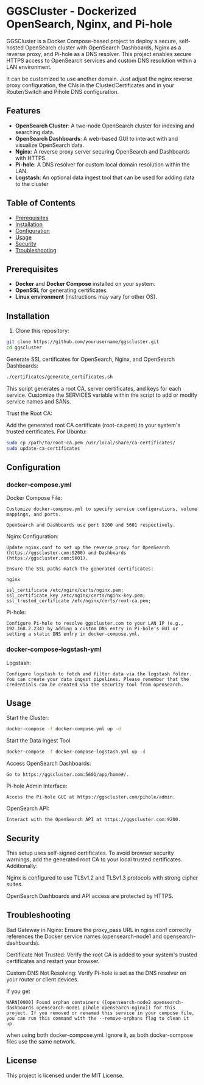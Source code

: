 # GGSCluster - Dockerized OpenSearch, Nginx, and Pi-hole

GGSCluster is a Docker Compose-based project to deploy a secure, self-hosted OpenSearch cluster with OpenSearch Dashboards, Nginx as a reverse proxy, and Pi-hole as a DNS resolver. This project enables secure HTTPS access to OpenSearch services and custom DNS resolution within a LAN environment.

It can be customized to use another domain. Just adjust the nginx reverse proxy configuration, the CNs in the Cluster/Certificates and in your Router/Switch and Pihole DNS configuration.

## Features

- **OpenSearch Cluster**: A two-node OpenSearch cluster for indexing and searching data.
- **OpenSearch Dashboards**: A web-based GUI to interact with and visualize OpenSearch data.
- **Nginx**: A reverse proxy server securing OpenSearch and Dashboards with HTTPS.
- **Pi-hole**: A DNS resolver for custom local domain resolution within the LAN.
- **Logstash**: An optional data ingest tool that can be used for adding data to the cluster

## Table of Contents

- [Prerequisites](#prerequisites)
- [Installation](#installation)
- [Configuration](#configuration)
- [Usage](#usage)
- [Security](#security)
- [Troubleshooting](#troubleshooting)

## Prerequisites

- **Docker** and **Docker Compose** installed on your system.
- **OpenSSL** for generating certificates.
- **Linux environment** (instructions may vary for other OS).

## Installation

1. Clone this repository:
```bash
git clone https://github.com/yourusername/ggscluster.git
cd ggscluster
```

Generate SSL certificates for OpenSearch, Nginx, and OpenSearch Dashboards:

```bash
./certificates/generate_certificates.sh
```



This script generates a root CA, server certificates, and keys for each service. Customize the SERVICES variable within the script to add or modify service names and SANs.

Trust the Root CA:

Add the generated root CA certificate (root-ca.pem) to your system's trusted certificates.
For Ubuntu:

```bash
sudo cp /path/to/root-ca.pem /usr/local/share/ca-certificates/
sudo update-ca-certificates
```


## Configuration

### docker-compose.yml

Docker Compose File:

    Customize docker-compose.yml to specify service configurations, volume mappings, and ports.

    OpenSearch and Dashboards use port 9200 and 5601 respectively.

Nginx Configuration:

    Update nginx.conf to set up the reverse proxy for OpenSearch (https://ggscluster.com:9200) and Dashboards (https://ggscluster.com:5601).

    Ensure the SSL paths match the generated certificates:

    nginx

    ssl_certificate /etc/nginx/certs/nginx.pem;
    ssl_certificate_key /etc/nginx/certs/nginx-key.pem;
    ssl_trusted_certificate /etc/nginx/certs/root-ca.pem;

Pi-hole:

    Configure Pi-hole to resolve ggscluster.com to your LAN IP (e.g., 192.168.2.234) by adding a custom DNS entry in Pi-hole’s GUI or setting a static DNS entry in docker-compose.yml.

### docker-compose-logstash-yml

Logstash:

    Configure logstash to fetch and filter data via the logstash folder. You can create your data ingest pipelines. Please remember that the credentials can be created via the security tool from opensearch.

## Usage

Start the Cluster:

```bash
docker-compose -f docker-compose.yml up -d
```
Start the Data Ingest Tool

```bash
docker-compose -f docker-compose-logstash.yml up -d
```

Access OpenSearch Dashboards:

    Go to https://ggscluster.com:5601/app/home#/.

Pi-hole Admin Interface:

    Access the Pi-hole GUI at https://ggscluster.com/pihole/admin.

OpenSearch API:

    Interact with the OpenSearch API at https://ggscluster.com:9200.

## Security

This setup uses self-signed certificates. To avoid browser security warnings, add the generated root CA to your local trusted certificates. Additionally:

Nginx is configured to use TLSv1.2 and TLSv1.3 protocols with strong cipher suites.

OpenSearch Dashboards and API access are protected by HTTPS.

## Troubleshooting

Bad Gateway in Nginx: Ensure the proxy_pass URL in nginx.conf correctly references the Docker service names (opensearch-node1 and opensearch-dashboards).

Certificate Not Trusted: Verify the root CA is added to your system's trusted certificates and restart your browser.

Custom DNS Not Resolving: Verify Pi-hole is set as the DNS resolver on your router or client devices.

If you get 

`WARN[0000] Found orphan containers ([opensearch-node2 opensearch-dashboards opensearch-node1 pihole opensearch-nginx]) for this project. If you removed or renamed this service in your compose file, you can run this command with the --remove-orphans flag to clean it up.`

when using both docker-compose.yml. Ignore it, as both docker-compose files use the same network.

## License

This project is licensed under the MIT License.